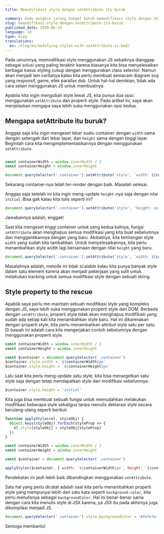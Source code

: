 ```yaml
---
title: Memodifikasi style dengan setAttribute itu buruk

summary: Kamu mungkin jarang banget butuh memodifikasi style dengan JS. Tapi kalaupun kamu butuh, jangan pakai setAttribute.
slug: memodifikasi-style-dengan-setAttribute-itu-buruk
published_date: 2020-06-16
language: id
type: blog
translations:
  en: /blog/en/modifying-styles-with-setAttribute-is-bad/
---
```


Pada umumnya, memodifikasi style menggunakan JS sebaiknya dianggap sebagai solusi yang paling terakhir karena biasanya kita bisa menyelesaikan berbagai kasus styling cukup dengan menggunakan class selector. Namun akan menjadi lain ceritanya kalau kita perlu membuat semacam diagram svg yang responsif, game, efek parallax dsb. Untuk hal-hal demikian, tidak ada cara selain menggunakan JS untuk membuatnya.

Apabila kita ingin mengubah style lewat JS, kita punya dua opsi: menggunakan `setAttribute` dan properti style. Pada artikel ini, saya akan menjelaskan mengapa saya lebih suka menggunakan opsi kedua.

## Mengapa setAttribute itu buruk?

Anggap saja kita ingin mengeset lebar suatu container dengan `width` sama dengan setengah dari lebar layar, dan `height` sama dengan tinggi layar. Beginilah cara kita mengimplementasikannya dengan menggunakan `setAttribute`.

``` js

const containerWidth = window.innerWidth / 2
const containerHeight = window.innerHeight

document.querySelector('.container').setAttribute('style', `width: ${containerWidth}px; height: ${containerHeight}px`)

```

Sekarang container-nya telah ter-render dengan baik. Masalah selesai.

Anggap saja setelah ini kita ingin meng-update `height`-nya saja dengan nilai `initial`. Bisa gak kalau kita tulis seperti ini?

``` js
document.querySelector('.container').setAttribute('style', 'height: initial')
```

Jawabannya adalah, enggak!

Saat kita mengeset tinggi container untuk yang kedua kalinya, fungsi `setAttribute` akan menghapus semua modifikasi yang kita buat sebelumnya dan menggantikannya dengan yang baru. Akibatnya, kita kehilangan style `width` yang sudah kita tambahkan. Untuk menyelesaikannya, kita perlu menambahkan style width lagi bersamaan dengan nilai `height` yang baru.

``` js
document.querySelector('.container').setAttribute('style', `width: ${containerWidth}px; height: initial`)
```

Masalahnya adalah, metode ini tidak scalable kalau kita punya banyak style dalam satu element karena akan menjadi pekerjaan yang sulit untuk melakukan tracking untuk semua modifikasi style dengan sebuah string.

## Style property to the rescue

Apabila saya perlu me-maintain sebuah modifikasi style yang kompleks dengan JS, saya lebih suka menggunakan properti style dari DOM. Berbeda dengan `setAttribute`, properti style tidak akan menghapus modifikasi yang sudah ada setiap kali kita menambahkan style baru. Hal ini dikarenakan dengan properti style, kita perlu menambahkan attribut style satu per satu. Di bawah ini adalah cara kita mengerjakan contoh sebelumnya dengan menggunakan properti style.

``` js
const containerWidth = window.innerWidth / 2
const containerHeight = window.innerHeight

const $container = document.querySelector('.container')
$container.style.width = `${containerWidth}px`
$container.style.height = `${containerHeight}px`
```

Lalu saat kita perlu meng-update satu style, kita bisa menargetkan satu style saja dengan tetap mendapatkan style dari modifikasi sebelumnya.

``` js
$container.style.height = 'initial'
```

Kita juga bisa membuat sebuah fungsi untuk memudahkan melakukan modifikasi beberapa style sekaligus tanpa menulis deklarasi style secara berulang-ulang seperti berikut:

``` js
function applyStyles(el, styleObj) {
  Object.keys(styleObj).forEach(styleProp => {
    el.style[styleObj] = styleObj[styleProp]
  })
}

const containerWidth = window.innerWidth / 2
const containerHeight = window.innerHeight

const $container = document.querySelector('.container')

applyStyles($container, { width: `${containerWidth}px`, height: `${containerHeight}px` })
```

Pendekatan ini jauh lebih baik dibandingkan menggunakan `setAttribute`.

Satu hal yang perlu dicatat adalah saat kita perlu menambahkan properti style yang mempunyai lebih dari satu kata seperti `background-color`, kita perlu menulisnya sebagai `backgroundColor`. Hal ini benar-benar sama dengan cara kita menulis style di JSX karena, ya JSX itu pada akhirnya juga dikompilasi menjadi JS.

``` js
document.querySelector('.container').style.backgroundColor = '#fefefe'
```

Semoga membantu!

